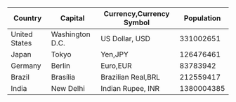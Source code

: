 | Country | Capital | Currency,Currency Symbol  | Population |
| ------- | ----- | ------------------------- | ---------- |
| United States   | Washington D.C. | US Dollar, USD | 331002651 |
| Japan | Tokyo | Yen,JPY | 126476461 |
| Germany | Berlin | Euro,EUR | 83783942 |
| Brazil | Brasília | Brazilian Real,BRL | 212559417 |
| India | New Delhi | Indian Rupee, INR | 1380004385 |